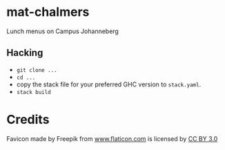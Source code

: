 mat-chalmers
============

Lunch menus on Campus Johanneberg

## Hacking

- `git clone ...`
- `cd ...`
- copy the stack file for your preferred GHC version to `stack.yaml`.
- `stack build`

# Credits

Favicon made by Freepik from <a href="http://www.flaticon.com"
title="Flaticon">www.flaticon.com</a> is licensed by <a
href="http://creativecommons.org/licenses/by/3.0/" title="Creative
Commons BY 3.0">CC BY 3.0</a>
